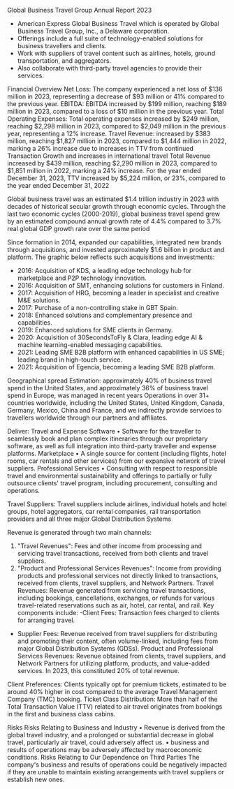 Global Business Travel Group Annual Report 2023

- American Express Global Business Travel which is operated by Global Business Travel Group, Inc., a Delaware corporation.
- Offerings include a full suite of technology-enabled solutions for business travellers and clients.
- Work with suppliers of travel content such as airlines, hotels, ground transportation, and aggregators.
- Also collaborate with third-party travel agencies to provide their services.


Financial Overview
Net Loss: The company experienced a net loss of $136 million in 2023, representing a decrease of $93 million or 41% compared to the previous year.
EBITDA: EBITDA increased by $199 million, reaching $189 million in 2023, compared to a loss of $10 million in the previous year.
Total Operating Expenses: Total operating expenses increased by $249 million, reaching $2,298 million in 2023, compared to $2,049 million in the previous year, representing a 12% increase.
Travel Revenue: increased by $383 million, reaching $1,827 million in 2023, compared to $1,444 million in 2022, marking a 26% increase due to increases in TTV from continued Transaction Growth and increases in international travel
Total Revenue increased by $439 million, reaching $2,290 million in 2023, compared to $1,851 million in 2022, marking a 24% increase.
For the year ended December 31, 2023, TTV increased by $5,224 million, or 23%, compared to the year ended December 31, 2022

Global business travel was an estimated $1.4 trillion industry in 2023 with decades of historical secular growth through economic cycles.
Through the last two economic cycles (2000-2019), global business travel spend grew by an estimated compound annual growth rate of 4.4% compared to 3.7% real global GDP growth rate over the same period

Since formation in 2014, expanded our capabilities, integrated new brands through acquisitions, and invested approximately $1.6 billion in product and platform. The graphic below reflects such acquisitions and investments:
- 2016: Acquisition of KDS, a leading edge technology hub for marketplace and P2P technology innovation.
- 2016: Acquisition of SMT, enhancing solutions for customers in Finland.
- 2017: Acquisition of HRG, becoming a leader in specialist and creative M&E solutions.
- 2017: Purchase of a non-controlling stake in GBT Spain.
- 2018: Enhanced solutions and complementary presence and capabilities.
- 2019: Enhanced solutions for SME clients in Germany.
- 2020: Acquisition of 30SecondsToFly & Clara, leading edge AI & machine learning-enabled messaging capabilities.
- 2021: Leading SME B2B platform with enhanced capabilities in US SME; leading brand in high-touch service.
- 2021: Acquisition of Egencia, becoming a leading SME B2B platform.


Geographical spread
Estimation: approximately 40% of business travel spend in the United States, and approximately 36% of business travel spend in Europe, was managed in recent years
Operations in over 31+ countries worldwide, including the United States, United Kingdom, Canada, Germany, Mexico, China and France, and we indirectly provide services to travellers worldwide through our partners and affiliates.

Deliver:
Travel and Expense Software 
• Software for the traveller to seamlessly book and plan complex itineraries through our proprietary software, as well as full integration into third-party traveller and expense platforms.
Marketplace 
• A single source for content (including flights, hotel rooms, car rentals and other services) from our expansive network of travel suppliers.
Professional Services 
• Consulting with respect to responsible travel and environmental sustainability and offerings to partially or fully outsource clients' travel program, including procurement, consulting and operations.

Travel Suppliers: Travel suppliers include airlines, individual hotels and hotel groups, hotel aggregators, car rental companies, rail transportation providers and all three major Global Distribution Systems

Revenue is generated through two main channels:
  1. "Travel Revenues": Fees and other income from processing and servicing travel transactions, received from both clients and travel suppliers.
  2. "Product and Professional Services Revenues": Income from providing products and professional services not directly linked to transactions, received from clients, travel suppliers, and Network Partners.
Travel Revenues: Revenue generated from servicing travel transactions, including bookings, cancellations, exchanges, or refunds for various travel-related reservations such as air, hotel, car rental, and rail. Key components include:
  -Client Fees: Transaction fees charged to clients for arranging travel.
  - Supplier Fees: Revenue received from travel suppliers for distributing and promoting their content, often volume-linked, including fees from major Global Distribution Systems (GDSs).
Product and Professional Services Revenues: Revenue obtained from clients, travel suppliers, and Network Partners for utilizing platform, products, and value-added services. In 2023, this constituted 20% of total revenue.

Client Preferences: Clients typically opt for premium tickets, estimated to be around 40% higher in cost compared to the average Travel Management Company (TMC) booking.
Ticket Class Distribution: More than half of the Total Transaction Value (TTV) related to air travel originates from bookings in the first and business class cabins.

Risks
Risks Relating to Business and Industry 
•	Revenue is derived from the global travel industry, and a prolonged or substantial decrease in global travel, particularly air travel, could adversely affect us.
•	business and results of operations may be adversely affected by macroeconomic conditions.
Risks Relating to Our Dependence on Third Parties
The company's business and results of operations could be negatively impacted if they are unable to maintain existing arrangements with travel suppliers or establish new ones.







